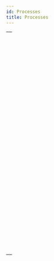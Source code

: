 ```yaml
---
id: Processes
title: Processes
---
```

||
|---|
|[<!-- INCLUDE #_command_.ABORT PROCESS BY ID.Syntax -->](../../commands-legacy/abort-process-by-id)<br/><!-- INCLUDE #_command_.ABORT PROCESS BY ID.Summary -->|
|[<!-- INCLUDE #_command_.Count tasks.Syntax -->](../../commands-legacy/count-tasks)<br/><!-- INCLUDE #_command_.Count tasks.Summary -->|
|[<!-- INCLUDE #_command_.Count user processes.Syntax -->](../../commands-legacy/count-user-processes)<br/><!-- INCLUDE #_command_.Count user processes.Summary -->|
|[<!-- INCLUDE #_command_.Count users.Syntax -->](../../commands-legacy/count-users)<br/><!-- INCLUDE #_command_.Count users.Summary -->|
|[<!-- INCLUDE #_command_.Current process.Syntax -->](../../commands-legacy/current-process)<br/><!-- INCLUDE #_command_.Current process.Summary -->|
|[<!-- INCLUDE #_command_.Current process name.Syntax -->](../../commands-legacy/current-process-name)<br/><!-- INCLUDE #_command_.Current process name.Summary -->|
|[<!-- INCLUDE #_command_.DELAY PROCESS.Syntax -->](../../commands-legacy/delay-process)<br/><!-- INCLUDE #_command_.DELAY PROCESS.Summary -->|
|[<!-- INCLUDE #_command_.EXECUTE ON CLIENT.Syntax -->](../../commands-legacy/execute-on-client)<br/><!-- INCLUDE #_command_.EXECUTE ON CLIENT.Summary -->|
|[<!-- INCLUDE #_command_.Execute on server.Syntax -->](../../commands-legacy/execute-on-server)<br/><!-- INCLUDE #_command_.Execute on server.Summary -->|
|[<!-- INCLUDE #_command_.GET REGISTERED CLIENTS.Syntax -->](../../commands-legacy/get-registered-clients)<br/><!-- INCLUDE #_command_.GET REGISTERED CLIENTS.Summary -->|
|[<!-- INCLUDE #_command_.New process.Syntax -->](../../commands-legacy/new-process)<br/><!-- INCLUDE #_command_.New process.Summary -->|
|[<!-- INCLUDE #_command_.PAUSE PROCESS.Syntax -->](../../commands-legacy/pause-process)<br/><!-- INCLUDE #_command_.PAUSE PROCESS.Summary -->|
|[<!-- INCLUDE #_command_.Process aborted.Syntax -->](../../commands-legacy/process-aborted)<br/><!-- INCLUDE #_command_.Process aborted.Summary -->|
|[<!-- INCLUDE #_command_.Process activity.Syntax -->](../../commands/process-activity)<br/><!-- INCLUDE #_command_.Process activity.Summary -->|
|[<!-- INCLUDE #_command_.Process info.Syntax -->](../../commands/process-info)<br/><!-- INCLUDE #_command_.Process info.Summary -->|
|[<!-- INCLUDE #_command_.Process number.Syntax -->](../../commands/process-number)<br/><!-- INCLUDE #_command_.Process number.Summary -->|
|[<!-- INCLUDE #_command_.Process state.Syntax -->](../../commands-legacy/process-state)<br/><!-- INCLUDE #_command_.Process state.Summary -->|
|[<!-- INCLUDE #_command_.REGISTER CLIENT.Syntax -->](../../commands-legacy/register-client)<br/><!-- INCLUDE #_command_.REGISTER CLIENT.Summary -->|
|[<!-- INCLUDE #_command_.RESUME PROCESS.Syntax -->](../../commands-legacy/resume-process)<br/><!-- INCLUDE #_command_.RESUME PROCESS.Summary -->|
|[<!-- INCLUDE #_command_.Session.Syntax -->](../../commands/session)<br/><!-- INCLUDE #_command_.Session.Summary -->|
|[<!-- INCLUDE #_command_.Session info.Syntax -->](../../commands/session-info)<br/><!-- INCLUDE #_command_.Session info.Summary -->|
|[<!-- INCLUDE #_command_.Session storage.Syntax -->](../../commands/session-storage)<br/><!-- INCLUDE #_command_.Session storage.Summary -->|
|[<!-- INCLUDE #_command_.UNREGISTER CLIENT.Syntax -->](../../commands-legacy/unregister-client)<br/><!-- INCLUDE #_command_.UNREGISTER CLIENT.Summary -->|
